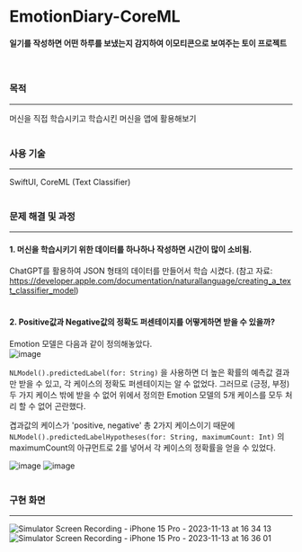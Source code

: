 # EmotionDiary-CoreML
#### 일기를 작성하면 어떤 하루를 보냈는지 감지하여 이모티콘으로 보여주는 토이 프로젝트
<br>

### 목적
---
머신을 직접 학습시키고 학습시킨 머신을 앱에 활용해보기
<br>
<br>


### 사용 기술
---
SwiftUI, CoreML (Text Classifier)
<br>
<br>

### 문제 해결 및 과정
---
#### 1. 머신을 학습시키기 위한 데이터를 하나하나 작성하면 시간이 많이 소비됨.
ChatGPT를 활용하여 JSON 형태의 데이터를 만들어서 학습 시켰다.
(참고 자료: https://developer.apple.com/documentation/naturallanguage/creating_a_text_classifier_model)
<br>
<br>

#### 2. Positive값과 Negative값의 정확도 퍼센테이지를 어떻게하면 받을 수 있을까?
Emotion 모델은 다음과 같이 정의해놓았다. <br>
![image](https://github.com/samusesapple/EmotionDiary-CoreML/assets/126672733/c4654b1b-5cc1-41cb-839e-acdfea18802b)
<br>

```NLModel().predictedLabel(for: String)``` 을 사용하면 더 높은 확률의 예측값 결과만 받을 수 있고, 각 케이스의 정확도 퍼센테이지는 알 수 없었다. 그러므로 (긍정, 부정) 두 가지 케이스 밖에 받을 수 없어 위에서 정의한 Emotion 모델의 5개 케이스를 모두 처리 할 수 없어 곤란했다. 

겹과값의 케이스가 'positive, negative' 총 2가지 케이스이기 때문에 ```NLModel().predictedLabelHypotheses(for: String, maximumCount: Int)``` 의 maximumCount의 아규먼트로 2를 넣어서 각 케이스의 정확률을 얻을 수 있었다.
<br>

![image](https://github.com/samusesapple/EmotionDiary-CoreML/assets/126672733/eb1569ad-45c3-4831-b6fd-e376354105e5)
![image](https://github.com/samusesapple/EmotionDiary-CoreML/assets/126672733/3399e6c2-00e0-448a-a665-2fbee53e630d)
<br>
<br>

### 구현 화면
---
![Simulator Screen Recording - iPhone 15 Pro - 2023-11-13 at 16 34 13](https://github.com/samusesapple/EmotionDiary-CoreML/assets/126672733/84201270-df34-48dd-a0b9-19b7e88e2e24)
![Simulator Screen Recording - iPhone 15 Pro - 2023-11-13 at 16 36 01](https://github.com/samusesapple/EmotionDiary-CoreML/assets/126672733/2926a1dc-d591-404c-b36b-7128ab484167)


